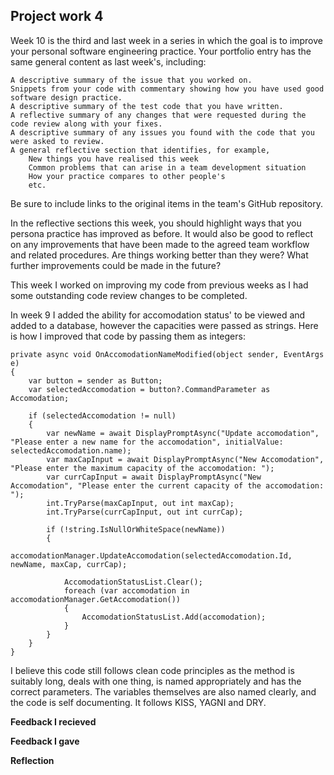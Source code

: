## Project work 4

Week 10 is the third and last week in a series in which the goal is to improve your personal software engineering practice. Your portfolio entry has the same general content as last week's, including:

    A descriptive summary of the issue that you worked on.
    Snippets from your code with commentary showing how you have used good software design practice.
    A descriptive summary of the test code that you have written.
    A reflective summary of any changes that were requested during the code review along with your fixes.
    A descriptive summary of any issues you found with the code that you were asked to review.
    A general reflective section that identifies, for example,
        New things you have realised this week
        Common problems that can arise in a team development situation
        How your practice compares to other people's
        etc.

Be sure to include links to the original items in the team's GitHub repository.

In the reflective sections this week, you should highlight ways that you persona practice has improved as before. It would also be good to reflect on any improvements that have been made to the agreed team workflow and related procedures. Are things working better than they were? What further improvements could be made in the future?

This week I worked on improving my code from previous weeks as I had some outstanding code review changes to be completed. 

In week 9 I added the ability for accomodation status' to be viewed and added to a database, however the capacities were passed as strings. Here is how I improved that code by passing them as integers:

```
private async void OnAccomodationNameModified(object sender, EventArgs e)
{
    var button = sender as Button;
    var selectedAccomodation = button?.CommandParameter as Accomodation;

    if (selectedAccomodation != null)
    {
        var newName = await DisplayPromptAsync("Update accomodation", "Please enter a new name for the accomodation", initialValue: selectedAccomodation.name);
        var maxCapInput = await DisplayPromptAsync("New Accomodation", "Please enter the maximum capacity of the accomodation: ");
        var currCapInput = await DisplayPromptAsync("New Accomodation", "Please enter the current capacity of the accomodation: ");
        int.TryParse(maxCapInput, out int maxCap);
        int.TryParse(currCapInput, out int currCap);

        if (!string.IsNullOrWhiteSpace(newName))
        {
            accomodationManager.UpdateAccomodation(selectedAccomodation.Id, newName, maxCap, currCap);

            AccomodationStatusList.Clear();
            foreach (var accomodation in accomodationManager.GetAccomodation())
            {
                AccomodationStatusList.Add(accomodation);
            }
        }
    }
}
```

I believe this code still follows clean code principles as the method is suitably long, deals with one thing, is named appropriately and has the correct parameters. The variables themselves are also named clearly, and the code is self documenting. It follows KISS, YAGNI and DRY.

__Feedback I recieved__

__Feedback I gave__

__Reflection__

